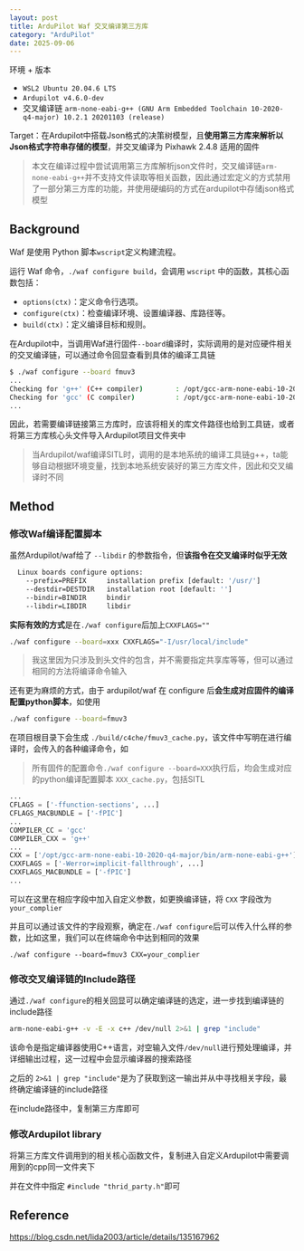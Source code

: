 ```yaml
---
layout: post
title: ArduPilot Waf 交叉编译第三方库
category: "ArduPilot"
date: 2025-09-06
---
```



环境 + 版本

* `WSL2 Ubuntu 20.04.6 LTS`
* `Ardupilot v4.6.0-dev`
* 交叉编译链 `arm-none-eabi-g++ (GNU Arm Embedded Toolchain 10-2020-q4-major) 10.2.1 20201103 (release)`

Target：在Ardupilot中搭载Json格式的决策树模型，且**使用第三方库来解析以Json格式字符串存储的模型**，并交叉编译为 Pixhawk 2.4.8 适用的固件

> 本文在编译过程中尝试调用第三方库解析json文件时，交叉编译链`arm-none-eabi-g++`并不支持文件读取等相关函数，因此通过宏定义的方式禁用了一部分第三方库的功能，并使用硬编码的方式在ardupilot中存储json格式模型

## Background

Waf 是使用 Python 脚本`wscript`定义构建流程。

运行 Waf 命令，`./waf configure build`，会调用 `wscript` 中的函数，其核心函数包括：

- `options(ctx)`：定义命令行选项。
- `configure(ctx)`：检查编译环境、设置编译器、库路径等。
- `build(ctx)`：定义编译目标和规则。

在Ardupilot中，当调用Waf进行固件`--board`编译时，实际调用的是对应硬件相关的交叉编译链，可以通过命令回显查看到具体的编译工具链

````bash
$ ./waf configure --board fmuv3
...
Checking for 'g++' (C++ compiler)        : /opt/gcc-arm-none-eabi-10-2020-q4-major/bin/arm-none-eabi-g++ 
Checking for 'gcc' (C compiler)          : /opt/gcc-arm-none-eabi-10-2020-q4-major/bin/arm-none-eabi-gcc 
...
````

因此，若需要编译链接第三方库时，应该将相关的库文件路径也给到工具链，或者将第三方库核心头文件导入Ardupilot项目文件夹中

> 当Ardupilot/waf编译SITL时，调用的是本地系统的编译工具链g++，ta能够自动根据环境变量，找到本地系统安装好的第三方库文件，因此和交叉编译时不同

## Method

### 修改Waf编译配置脚本

虽然Ardupilot/waf给了 `--libdir` 的参数指令，但**该指令在交叉编译时似乎无效**

````bash
  Linux boards configure options:
    --prefix=PREFIX     installation prefix [default: '/usr/']
    --destdir=DESTDIR   installation root [default: '']
    --bindir=BINDIR     bindir
    --libdir=LIBDIR     libdir
````

**实际有效的方式**是在`./waf configure`后加上`CXXFLAGS=""`

````bash
./waf configure --board=xxx CXXFLAGS="-I/usr/local/include"
````

> 我这里因为只涉及到头文件的包含，并不需要指定共享库等等，但可以通过相同的方法将编译命令输入

还有更为麻烦的方式，由于 ardupilot/waf 在 configure 后**会生成对应固件的编译配置python脚本**，如使用

````bash
./waf configure --board=fmuv3
````

在项目根目录下会生成 `./build/c4che/fmuv3_cache.py`，该文件中写明在进行编译时，会传入的各种编译命令，如

> 所有固件的配置命令`./waf configure --board=XXX`执行后，均会生成对应的python编译配置脚本 `XXX_cache.py`，包括SITL

````python
...
CFLAGS = ['-ffunction-sections', ...]
CFLAGS_MACBUNDLE = ['-fPIC']
...
COMPILER_CC = 'gcc'
COMPILER_CXX = 'g++'
...
CXX = ['/opt/gcc-arm-none-eabi-10-2020-q4-major/bin/arm-none-eabi-g++']
CXXFLAGS = ['-Werror=implicit-fallthrough', ...]
CXXFLAGS_MACBUNDLE = ['-fPIC']
...
````

可以在这里在相应字段中加入自定义参数，如更换编译链，将 `CXX` 字段改为 `your_complier`

并且可以通过该文件的字段观察，确定在`./waf configure`后可以传入什么样的参数，比如这里，我们可以在终端命令中达到相同的效果

 ````
 ./waf configure --board=fmuv3 CXX=your_complier
 ````

### 修改交叉编译链的Include路径

通过`./waf configure`的相关回显可以确定编译链的选定，进一步找到编译链的include路径

````bash
arm-none-eabi-g++ -v -E -x c++ /dev/null 2>&1 | grep "include"
````

该命令是指定编译器使用C++语言，对空输入文件`/dev/null`进行预处理编译，并详细输出过程，这一过程中会显示编译器的搜索路径

之后的 `2>&1 | grep "include"`是为了获取到这一输出并从中寻找相关字段，最终确定编译链的include路径

在include路径中，复制第三方库即可

### 修改Ardupilot library

将第三方库文件调用到的相关核心函数文件，复制进入自定义Ardupilot中需要调用到的cpp同一文件夹下

并在文件中指定 `#include "thrid_party.h"`即可

## Reference

https://blog.csdn.net/lida2003/article/details/135167962
